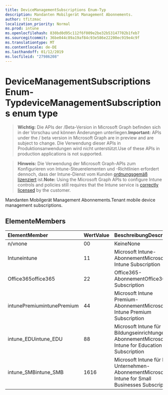 ```yaml
---
title: DeviceManagementSubscriptions Enum-Typ
description: Mandanten Mobilgerät Management Abonnements.
author: tfitzmac
localization_priority: Normal
ms.prod: intune
ms.openlocfilehash: 830bd0d95c112f6f009e2be32b53147702b1feb7
ms.sourcegitcommit: 36be044c89a19af84c93e586e22200ec919e4c9f
ms.translationtype: MT
ms.contentlocale: de-DE
ms.lasthandoff: 01/12/2019
ms.locfileid: "27986208"
---
```

# <a name="devicemanagementsubscriptions-enum-type"></a><span data-ttu-id="ff3f0-103">DeviceManagementSubscriptions Enum-Typ</span><span class="sxs-lookup"><span data-stu-id="ff3f0-103">deviceManagementSubscriptions enum type</span></span>

> <span data-ttu-id="ff3f0-104">**Wichtig:** Die APIs der /Beta-Version in Microsoft Graph befinden sich in der Vorschau und können Änderungen unterliegen.</span><span class="sxs-lookup"><span data-stu-id="ff3f0-104">**Important:** APIs under the / beta version in Microsoft Graph are in preview and are subject to change.</span></span> <span data-ttu-id="ff3f0-105">Die Verwendung dieser APIs in Produktionsanwendungen wird nicht unterstützt.</span><span class="sxs-lookup"><span data-stu-id="ff3f0-105">Use of these APIs in production applications is not supported.</span></span>

> <span data-ttu-id="ff3f0-106">**Hinweis:** Die Verwendung der Microsoft Graph-APIs zum Konfigurieren von Intune-Steuerelementen und -Richtlinien erfordert dennoch, dass der Intune-Dienst vom Kunden [ordnungsgemäß lizenziert](https://go.microsoft.com/fwlink/?linkid=839381) ist.</span><span class="sxs-lookup"><span data-stu-id="ff3f0-106">**Note:** Using the Microsoft Graph APIs to configure Intune controls and policies still requires that the Intune service is [correctly licensed](https://go.microsoft.com/fwlink/?linkid=839381) by the customer.</span></span>

<span data-ttu-id="ff3f0-107">Mandanten Mobilgerät Management Abonnements.</span><span class="sxs-lookup"><span data-stu-id="ff3f0-107">Tenant mobile device management subscriptions.</span></span>
## <a name="members"></a><span data-ttu-id="ff3f0-108">Elemente</span><span class="sxs-lookup"><span data-stu-id="ff3f0-108">Members</span></span>
|<span data-ttu-id="ff3f0-109">Element</span><span class="sxs-lookup"><span data-stu-id="ff3f0-109">Member</span></span>|<span data-ttu-id="ff3f0-110">Wert</span><span class="sxs-lookup"><span data-stu-id="ff3f0-110">Value</span></span>|<span data-ttu-id="ff3f0-111">Beschreibung</span><span class="sxs-lookup"><span data-stu-id="ff3f0-111">Description</span></span>|
|:---|:---|:---|
|<span data-ttu-id="ff3f0-112">n/v</span><span class="sxs-lookup"><span data-stu-id="ff3f0-112">none</span></span>|<span data-ttu-id="ff3f0-113">0</span><span class="sxs-lookup"><span data-stu-id="ff3f0-113">0</span></span>|<span data-ttu-id="ff3f0-114">Keine</span><span class="sxs-lookup"><span data-stu-id="ff3f0-114">None</span></span>|
|<span data-ttu-id="ff3f0-115">Intune</span><span class="sxs-lookup"><span data-stu-id="ff3f0-115">intune</span></span>|<span data-ttu-id="ff3f0-116">1</span><span class="sxs-lookup"><span data-stu-id="ff3f0-116">1</span></span>|<span data-ttu-id="ff3f0-117">Microsoft Intune-Abonnement</span><span class="sxs-lookup"><span data-stu-id="ff3f0-117">Microsoft Intune Subscription</span></span>|
|<span data-ttu-id="ff3f0-118">Office365</span><span class="sxs-lookup"><span data-stu-id="ff3f0-118">office365</span></span>|<span data-ttu-id="ff3f0-119">2</span><span class="sxs-lookup"><span data-stu-id="ff3f0-119">2</span></span>|<span data-ttu-id="ff3f0-120">Office365-Abonnement</span><span class="sxs-lookup"><span data-stu-id="ff3f0-120">Office365 Subscription</span></span>|
|<span data-ttu-id="ff3f0-121">intunePremium</span><span class="sxs-lookup"><span data-stu-id="ff3f0-121">intunePremium</span></span>|<span data-ttu-id="ff3f0-122">4</span><span class="sxs-lookup"><span data-stu-id="ff3f0-122">4</span></span>|<span data-ttu-id="ff3f0-123">Microsoft Intune Premium-Abonnement</span><span class="sxs-lookup"><span data-stu-id="ff3f0-123">Microsoft Intune Premium Subscription</span></span>|
|<span data-ttu-id="ff3f0-124">intune_EDU</span><span class="sxs-lookup"><span data-stu-id="ff3f0-124">intune_EDU</span></span>|<span data-ttu-id="ff3f0-125">8</span><span class="sxs-lookup"><span data-stu-id="ff3f0-125">8</span></span>|<span data-ttu-id="ff3f0-126">Microsoft Intune für Bildungseinrichtungen Abonnement</span><span class="sxs-lookup"><span data-stu-id="ff3f0-126">Microsoft Intune for Education Subscription</span></span>|
|<span data-ttu-id="ff3f0-127">intune_SMB</span><span class="sxs-lookup"><span data-stu-id="ff3f0-127">intune_SMB</span></span>|<span data-ttu-id="ff3f0-128">16</span><span class="sxs-lookup"><span data-stu-id="ff3f0-128">16</span></span>|<span data-ttu-id="ff3f0-129">Microsoft Intune für kleine Unternehmen-Abonnement</span><span class="sxs-lookup"><span data-stu-id="ff3f0-129">Microsoft Intune for Small Businesses Subscription</span></span>|





